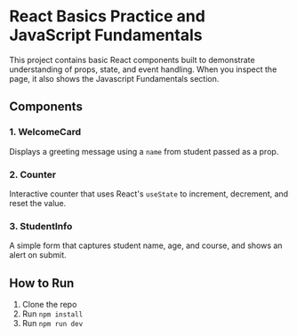 # React Basics Practice and JavaScript Fundamentals

This project contains basic React components built to demonstrate understanding of props, state, and event handling. When you inspect the page, it also shows the Javascript Fundamentals section.

## Components

### 1. WelcomeCard
Displays a greeting message using a `name` from student passed as a prop.

### 2. Counter
Interactive counter that uses React's `useState` to increment, decrement, and reset the value.

### 3. StudentInfo
A simple form that captures student name, age, and course, and shows an alert on submit.

## How to Run
1. Clone the repo
2. Run `npm install`
3. Run `npm run dev`
